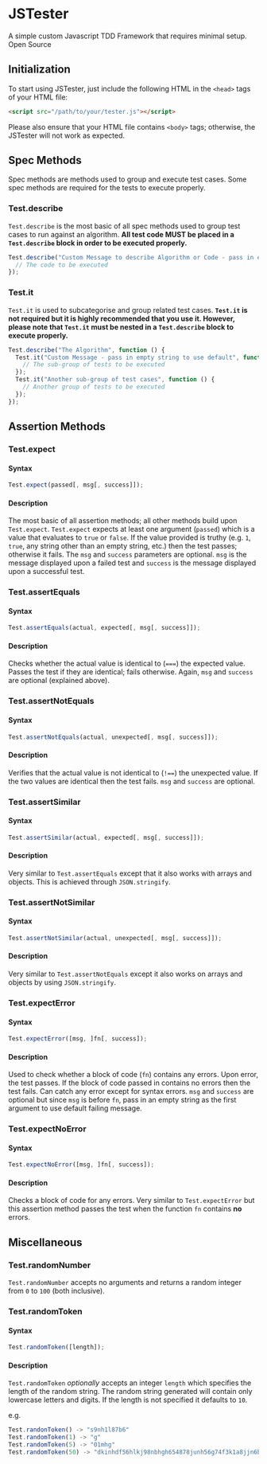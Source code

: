 # JSTester

A simple custom Javascript TDD Framework that requires minimal setup.  Open Source

## Initialization

To start using JSTester, just include the following HTML in the `<head>` tags of your HTML file:

```html
<script src="/path/to/your/tester.js"></script>
```

Please also ensure that your HTML file contains `<body>` tags; otherwise, the JSTester will not work as expected.

## Spec Methods

Spec methods are methods used to group and execute test cases.  Some spec methods are required for the tests to execute properly.

### Test.describe

`Test.describe` is the most basic of all spec methods used to group test cases to run against an algorithm.  **All test code MUST be placed in a `Test.describe` block in order to be executed properly.**

```javascript
Test.describe("Custom Message to describe Algorithm or Code - pass in empty string to use default message", function () {
  // The code to be executed
});
```

### Test.it

`Test.it` is used to subcategorise and group related test cases.  **`Test.it` is not required but it is highly recommended that you use it.  However, please note that `Test.it` must be nested in a `Test.describe` block to execute properly.**

```javascript
Test.describe("The Algorithm", function () {
  Test.it("Custom Message - pass in empty string to use default", function () {
    // The sub-group of tests to be executed
  });
  Test.it("Another sub-group of test cases", function () {
    // Another group of tests to be executed
  });
});
```

## Assertion Methods

### Test.expect

#### Syntax

```javascript
Test.expect(passed[, msg[, success]]);
```

#### Description

The most basic of all assertion methods; all other methods build upon `Test.expect`.  `Test.expect` expects at least one argument (`passed`) which is a value that evaluates to `true` or `false`.  If the value provided is truthy (e.g. `1`, `true`, any string other than an empty string, etc.) then the test passes; otherwise it fails.  The `msg` and `success` parameters are optional.  `msg` is the message displayed upon a failed test and `success` is the message displayed upon a successful test.

### Test.assertEquals

#### Syntax

```javascript
Test.assertEquals(actual, expected[, msg[, success]]);
```

#### Description

Checks whether the actual value is identical to (`===`) the expected value.  Passes the test if they are identical; fails otherwise.  Again, `msg` and `success` are optional (explained above).

### Test.assertNotEquals

#### Syntax

```javascript
Test.assertNotEquals(actual, unexpected[, msg[, success]]);
```

#### Description

Verifies that the actual value is not identical to (`!==`) the unexpected value.  If the two values are identical then the test fails.  `msg` and `success` are optional.

### Test.assertSimilar

#### Syntax

```javascript
Test.assertSimilar(actual, expected[, msg[, success]]);
```

#### Description

Very similar to `Test.assertEquals` except that it also works with arrays and objects.  This is achieved through `JSON.stringify`.

### Test.assertNotSimilar

#### Syntax

```javascript
Test.assertNotSimilar(actual, unexpected[, msg[, success]]);
```

#### Description

Very similar to `Test.assertNotEquals` except it also works on arrays and objects by using `JSON.stringify`.

### Test.expectError

#### Syntax

```javascript
Test.expectError([msg, ]fn[, success]);
```

#### Description

Used to check whether a block of code (`fn`) contains any errors.  Upon error, the test passes.  If the block of code passed in contains no errors then the test fails.  Can catch any error except for syntax errors.  `msg` and `success` are optional but since `msg` is before `fn`, pass in an empty string as the first argument to use default failing message.

### Test.expectNoError

#### Syntax

```javascript
Test.expectNoError([msg, ]fn[, success]);
```

#### Description

Checks a block of code for any errors.  Very similar to `Test.expectError` but this assertion method passes the test when the function `fn` contains **no** errors.

## Miscellaneous

### Test.randomNumber

`Test.randomNumber` accepts no arguments and returns a random integer from `0` to `100` (both inclusive).

### Test.randomToken

#### Syntax

```javascript
Test.randomToken([length]);
```

#### Description

`Test.randomToken` *optionally* accepts an integer `length` which specifies the length of the random string.  The random string generated will contain only lowercase letters and digits.  If the length is not specified it defaults to `10`.

e.g.

```javascript
Test.randonToken() -> "s9nh1l87b6"
Test.randomToken(1) -> "g"
Test.randomToken(5) -> "01mhg"
Test.randomToken(50) -> "dkinhdf56hlkj98nbhgh654878junh56g74f3k1a8jjn6bv56c"
```

